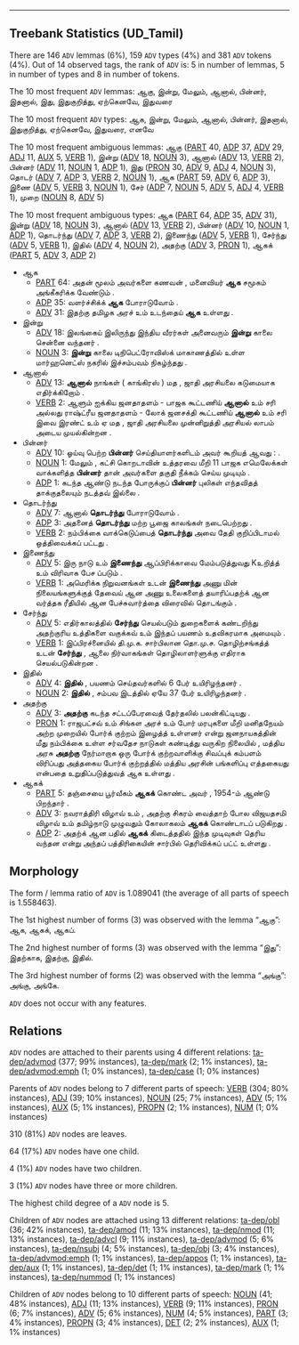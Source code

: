 

--------------------------------------------------------------------------------

## Treebank Statistics (UD_Tamil)

There are 146 `ADV` lemmas (6%), 159 `ADV` types (4%) and 381 `ADV` tokens (4%).
Out of 14 observed tags, the rank of `ADV` is: 5 in number of lemmas, 5 in number of types and 8 in number of tokens.

The 10 most frequent `ADV` lemmas: ஆகு, இன்று, மேலும், ஆனால், பின்னர், இதனால், இது, இதுகுறித்து, ஏற்கெனவே, இதுவரை

The 10 most frequent `ADV` types:  ஆக, இன்று, மேலும், ஆனால், பின்னர், இதனால், இதுகுறித்து, ஏற்கெனவே, இதுவரை, எனவே

The 10 most frequent ambiguous lemmas: ஆகு ([PART]() 40, [ADP]() 37, [ADV]() 29, [ADJ]() 11, [AUX]() 5, [VERB]() 1), இன்று ([ADV]() 18, [NOUN]() 3), ஆனால் ([ADV]() 13, [VERB]() 2), பின்னர் ([ADV]() 11, [NOUN]() 1, [ADP]() 1), இது ([PRON]() 30, [ADV]() 9, [ADJ]() 4, [NOUN]() 3), தொடர் ([ADV]() 7, [ADP]() 3, [VERB]() 2, [NOUN]() 1), ஆக ([PART]() 59, [ADV]() 6, [ADP]() 3), இணை ([ADV]() 5, [VERB]() 3, [NOUN]() 1), சேர் ([ADP]() 7, [NOUN]() 5, [ADV]() 5, [ADJ]() 4, [VERB]() 1), முறை ([NOUN]() 8, [ADV]() 5)

The 10 most frequent ambiguous types:  ஆக ([PART]() 64, [ADP]() 35, [ADV]() 31), இன்று ([ADV]() 18, [NOUN]() 3), ஆனால் ([ADV]() 13, [VERB]() 2), பின்னர் ([ADV]() 10, [NOUN]() 1, [ADP]() 1), தொடர்ந்து ([ADV]() 7, [ADP]() 3, [VERB]() 2), இணைந்து ([ADV]() 5, [VERB]() 1), சேர்ந்து ([ADV]() 5, [VERB]() 1), இதில் ([ADV]() 4, [NOUN]() 2), அதற்கு ([ADV]() 3, [PRON]() 1), ஆகக் ([PART]() 5, [ADV]() 3, [ADP]() 2)


* ஆக
  * [PART]() 64: அதன் மூலம் அவர்களை கணவன் , மனைவியர் <b>ஆக</b> சமூகம் அங்கீகரிக்க வேண்டும் .
  * [ADP]() 35: வளர்ச்சிக்க் <b>ஆக</b> போராடுவோம் .
  * [ADV]() 31: இதற்கு தமிழக அரச் உம் உடந்தைய் <b>ஆக</b> உள்ளது .
* இன்று
  * [ADV]() 18: இலங்கைய் இலிருந்து இந்திய வீரர்கள் அனைவரும் <b>இன்று</b> காலை சென்னை வந்தனர் .
  * [NOUN]() 3: <b>இன்று</b> காலை டிநிபெட்ரோவிஸ்க் மாகாணத்தில் உள்ள மார்ஹனெட்ஸ் நகரில் இச்சம்பவம் நிகழ்ந்தது .
* ஆனால்
  * [ADV]() 13: <b>ஆனால்</b> நாங்கள் ( காங்கிரஸ் ) மத , ஜாதி அரசியலை கடுமையாக எதிர்க்கிறோம் .
  * [VERB]() 2: ஆளும் ஐக்கிய ஜனதாதளம் - பாஜக கூட்டணிய் <b>ஆனால்</b> உம் சரி அல்லது ராஷ்ட்ரீய ஜனதாதளம் - லோக் ஜனசக்தி கூட்டணிய் <b>ஆனால்</b> உம் சரி இவை இரண்ட் உம் ஏ மத , ஜாதி அரசியலை முன்னிறுத்தி அரசியல் லாபம் அடைய முயல்கின்றன .
* பின்னர்
  * [ADV]() 10: ஓய்வு பெற்ற <b>பின்னர்</b> செய்தியாளர்களிடம் அவர் கூறியத் ஆவது : .
  * [NOUN]() 1: மேலும் , கட்சி கொறடாவின் உத்தரவை மீறி 11 பாஜக எமெலேக்கள் வாக்களித்த <b>பின்னர்</b> தான் அவர்களை தகுதி நீக்கம் செய்ய முடியும் .
  * [ADP]() 1: கடந்த ஆண்டு நடந்த போருக்குப் <b>பின்னர்</b> புலிகள் எந்தவிதத் தாக்குதலையும் நடத்தவ் இல்லை .
* தொடர்ந்து
  * [ADV]() 7: ஆனால் <b>தொடர்ந்து</b> போராடுவோம் .
  * [ADP]() 3: அதனைத் <b>தொடர்ந்து</b> மற்ற பூஜை காலங்கள் நடைபெற்றது .
  * [VERB]() 2: நம்பிக்கை வாக்கெடுப்பைத் <b>தொடர்ந்து</b> அவை தேதி குறிப்பிடாமல் ஒத்திவைக்கப் பட்டது .
* இணைந்து
  * [ADV]() 5: இரு நாடு உம் <b>இணைந்து</b> ஆப்பிரிக்காவை மேம்படுத்துவது Kஉறித்த் உம் விரிவாக பேச ப்படும் .
  * [VERB]() 1: அமெரிக்க நிறுவனங்கள் உடன் <b>இணைந்து</b> அணு மின் நிலையங்களுக்குத் தேவைய் ஆன அணு உலைகளைத் தயாரிப்பதற்க் ஆன வர்த்தக ரீதியில் ஆன பேச்சுவார்த்தை விரைவில் தொடங்கும் .
* சேர்ந்து
  * [ADV]() 5: எதிர்காலத்தில் <b>சேர்ந்து</b> செயல்படும் துறைகளைக் கண்டறிந்து அதற்குரிய உத்திகளை வகுக்கவ் உம் இந்தப் பயணம் உதவிகரமாக அமையும் .
  * [VERB]() 1: இப்பிரச்னையில் தி.மு.க. சார்பிலான தொ.மு.ச. தொழிற்சங்கத்த் உடன் <b>சேர்ந்து</b> , ஆலை நிர்வாகங்கள் தொழிலாளர்ளுக்கு எதிராக செயல்படுகின்றன .
* இதில்
  * [ADV]() 4: <b>இதில்</b> , பயணம் செய்தவர்களில் 6 பேர் உயிரிழந்தனர் .
  * [NOUN]() 2: <b>இதில்</b> , சம்பவ இடத்தில் ஏயே 37 பேர் உயிரிழந்தனர் .
* அதற்கு
  * [ADV]() 3: <b>அதற்கு</b> கடந்த சட்டப்பேரவைத் தேர்தலில் பலன்கிட்டியது .
  * [PRON]() 1: ராஜபட்சவ் உம் சிங்கள அரச் உம் போர் மரபுகளை மீறி மனிதநேயம் அற்ற முறையில் போர்க் குற்றம் இழைத்த் உள்ளனர் என்று ஜனநாயகத்தின் மீது நம்பிக்கை உள்ள சர்வதேச நாடுகள் கண்டித்து வருகிற நிலையில் , மத்திய அரசு <b>அதற்கு</b> நேர்மாறாக ஒரு போர்க் குற்றவாளிக்கு சிவப்புக் கம்பளம் விரிப்பது அத்தகைய போர்க் குற்றத்தில் மத்திய அரசின் பங்களிப்பு எத்தகையது என்பதை உறுதிப்படுத்துவத் ஆக உள்ளது .
* ஆகக்
  * [PART]() 5: தஞ்சையை பூர்வீகம் <b>ஆகக்</b> கொண்ட அவர் , 1954-ம் ஆண்டு பிறந்தார் .
  * [ADV]() 3: நவராத்திரி விழாவ் உம் , அதற்கு சிகரம் வைத்தாற் போல விஜயதசமி விழாவ் உம் தமிழ்நாடு முழுவதும் கோலாகலம் <b>ஆகக்</b> கொண்டாடப் படுகிறது .
  * [ADP]() 2: அதற்க் ஆன பதில் <b>ஆகக்</b> கிடைத்ததில் இந்த முடிவுகள் தெரிய வந்தன என்று அந்தப் பத்திரிகையின் சார்பில் தெரிவிக்கப் பட்ட் உள்ளது .

## Morphology

The form / lemma ratio of `ADV` is 1.089041 (the average of all parts of speech is 1.558463).

The 1st highest number of forms (3) was observed with the lemma “ஆகு”: ஆக, ஆகக், ஆகப்.

The 2nd highest number of forms (3) was observed with the lemma “இது”: இதற்காக, இதற்கு, இதில்.

The 3rd highest number of forms (2) was observed with the lemma “அங்கு”: அங்கு, அங்கே.

`ADV` does not occur with any features.


## Relations

`ADV` nodes are attached to their parents using 4 different relations: [ta-dep/advmod]() (377; 99% instances), [ta-dep/mark]() (2; 1% instances), [ta-dep/advmod:emph]() (1; 0% instances), [ta-dep/case]() (1; 0% instances)

Parents of `ADV` nodes belong to 7 different parts of speech: [VERB]() (304; 80% instances), [ADJ]() (39; 10% instances), [NOUN]() (25; 7% instances), [ADV]() (5; 1% instances), [AUX]() (5; 1% instances), [PROPN]() (2; 1% instances), [NUM]() (1; 0% instances)

310 (81%) `ADV` nodes are leaves.

64 (17%) `ADV` nodes have one child.

4 (1%) `ADV` nodes have two children.

3 (1%) `ADV` nodes have three or more children.

The highest child degree of a `ADV` node is 5.

Children of `ADV` nodes are attached using 13 different relations: [ta-dep/obl]() (36; 42% instances), [ta-dep/amod]() (11; 13% instances), [ta-dep/nmod]() (11; 13% instances), [ta-dep/advcl]() (9; 11% instances), [ta-dep/advmod]() (5; 6% instances), [ta-dep/nsubj]() (4; 5% instances), [ta-dep/obj]() (3; 4% instances), [ta-dep/advmod:emph]() (1; 1% instances), [ta-dep/appos]() (1; 1% instances), [ta-dep/aux]() (1; 1% instances), [ta-dep/det]() (1; 1% instances), [ta-dep/mark]() (1; 1% instances), [ta-dep/nummod]() (1; 1% instances)

Children of `ADV` nodes belong to 10 different parts of speech: [NOUN]() (41; 48% instances), [ADJ]() (11; 13% instances), [VERB]() (9; 11% instances), [PRON]() (6; 7% instances), [ADV]() (5; 6% instances), [NUM]() (4; 5% instances), [PART]() (3; 4% instances), [PROPN]() (3; 4% instances), [DET]() (2; 2% instances), [AUX]() (1; 1% instances)

